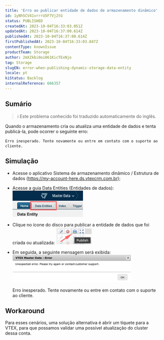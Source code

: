 ```yaml
---
title: 'Erro ao publicar entidade de dados de armazenamento dinâmico'
id: 1yNh5CV41vrrrU5F7Vj2tG
status: PUBLISHED
createdAt: 2023-10-04T16:33:03.051Z
updatedAt: 2023-10-04T16:37:00.614Z
publishedAt: 2023-10-04T16:37:00.614Z
firstPublishedAt: 2023-10-04T16:33:03.847Z
contentType: knownIssue
productTeam: Storage
author: 2mXZkbi0oi061KicTExNjo
tag: Storage
slugEN: error-when-publishing-dynamic-storage-data-entity
locale: pt
kiStatus: Backlog
internalReference: 666357
---
```


## Sumário

>ℹ️ Este problema conhecido foi traduzido automaticamente do inglês.


Quando o armazenamento cria ou atualiza uma entidade de dados e tenta publicá-la, pode ocorrer o seguinte erro:


    Erro inesperado. Tente novamente ou entre em contato com o suporte ao cliente.


## Simulação



- Acesse o aplicativo Sistema de armazenamento dinâmico / Estrutura de dados (https://my-account-here.ds.vtexcrm.com.br);
- Acesse a guia Data Entities (Entidades de dados):
 ![](https://raw.githubusercontent.com/vtexdocs/help-center-content/refs/heads/main/docs/pt/known-issues/Storage/erro-ao-publicar-entidade-de-dados-de-armazenamento-dinamico_1.png)

- Clique no ícone do disco para publicar a entidade de dados que foi criada ou atualizada:
 ![](https://raw.githubusercontent.com/vtexdocs/help-center-content/refs/heads/main/docs/pt/known-issues/Storage/erro-ao-publicar-entidade-de-dados-de-armazenamento-dinamico_2.png)

- Em seguida, a seguinte mensagem será exibida:
 ![](https://raw.githubusercontent.com/vtexdocs/help-center-content/refs/heads/main/docs/pt/known-issues/Storage/erro-ao-publicar-entidade-de-dados-de-armazenamento-dinamico_3.png)

    Erro inesperado. Tente novamente ou entre em contato com o suporte ao cliente.




## Workaround


Para esses cenários, uma solução alternativa é abrir um tíquete para a VTEX, para que possamos validar uma possível atualização do cluster dessa conta.




